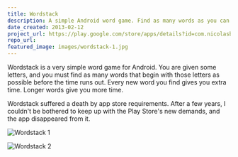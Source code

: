 ```yaml
---
title: Wordstack
description: A simple Android word game. Find as many words as you can before the time runs out.
date_created: 2013-02-12
project_url: https://play.google.com/store/apps/details?id=com.nicolasb.wordstackfree
repo_url: 
featured_image: images/wordstack-1.jpg
---
```


Wordstack is a very simple word game for Android. You are given some letters, and you must find as many words that begin with those letters as possible before the time runs out. Every new word you find gives you extra time. Longer words give you more time.

Wordstack suffered a death by app store requirements. After a few years, I couldn't be bothered to keep up with the Play Store's new demands, and the app disappeared from it.

![Wordstack 1](/images/wordstack-1.jpg)

![Wordstack 2](/images/wordstack-2.jpg)

